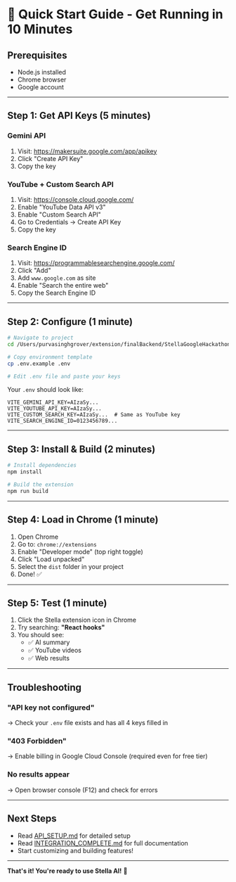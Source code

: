 # 🚀 Quick Start Guide - Get Running in 10 Minutes

## Prerequisites
- Node.js installed
- Chrome browser
- Google account

---

## Step 1: Get API Keys (5 minutes)

### Gemini API
1. Visit: https://makersuite.google.com/app/apikey
2. Click "Create API Key"
3. Copy the key

### YouTube + Custom Search API
1. Visit: https://console.cloud.google.com/
2. Enable "YouTube Data API v3"
3. Enable "Custom Search API"
4. Go to Credentials → Create API Key
5. Copy the key

### Search Engine ID
1. Visit: https://programmablesearchengine.google.com/
2. Click "Add"
3. Add `www.google.com` as site
4. Enable "Search the entire web"
5. Copy the Search Engine ID

---

## Step 2: Configure (1 minute)

```bash
# Navigate to project
cd /Users/purvasinghgrover/extension/finalBackend/StellaGoogleHackathon

# Copy environment template
cp .env.example .env

# Edit .env file and paste your keys
```

Your `.env` should look like:
```env
VITE_GEMINI_API_KEY=AIzaSy...
VITE_YOUTUBE_API_KEY=AIzaSy...
VITE_CUSTOM_SEARCH_KEY=AIzaSy...  # Same as YouTube key
VITE_SEARCH_ENGINE_ID=0123456789...
```

---

## Step 3: Install & Build (2 minutes)

```bash
# Install dependencies
npm install

# Build the extension
npm run build
```

---

## Step 4: Load in Chrome (1 minute)

1. Open Chrome
2. Go to: `chrome://extensions`
3. Enable "Developer mode" (top right toggle)
4. Click "Load unpacked"
5. Select the `dist` folder in your project
6. Done! ✅

---

## Step 5: Test (1 minute)

1. Click the Stella extension icon in Chrome
2. Try searching: **"React hooks"**
3. You should see:
   - ✅ AI summary
   - ✅ YouTube videos
   - ✅ Web results

---

## Troubleshooting

### "API key not configured"
→ Check your `.env` file exists and has all 4 keys filled in

### "403 Forbidden"
→ Enable billing in Google Cloud Console (required even for free tier)

### No results appear
→ Open browser console (F12) and check for errors

---

## Next Steps

- Read [API_SETUP.md](API_SETUP.md) for detailed setup
- Read [INTEGRATION_COMPLETE.md](INTEGRATION_COMPLETE.md) for full documentation
- Start customizing and building features!

---

**That's it! You're ready to use Stella AI!** 🎉
